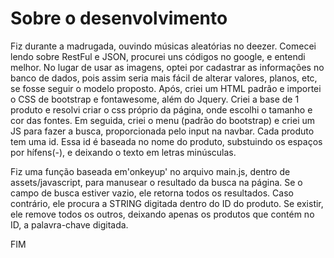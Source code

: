 # Sobre o desenvolvimento

Fiz durante a madrugada, ouvindo músicas aleatórias no deezer.
Comecei lendo sobre RestFul e JSON, procurei uns códigos no google, e entendi melhor.
No lugar de usar as imagens, optei por cadastrar as informações no banco de dados, pois assim seria mais fácil de alterar valores, planos, etc, se fosse seguir o modelo proposto.
Após, criei um HTML padrão e importei o CSS de bootstrap e fontawesome, além do Jquery.
Criei a base de 1 produto e resolvi criar o css próprio da página, onde escolhi o tamanho e cor das fontes.
Em seguida, criei o menu (padrão do bootstrap) e criei um JS para fazer a busca, proporcionada pelo input na navbar.
Cada produto tem uma id. Essa id é baseada no nome do produto, substuindo os espaços por hífens(-), e deixando o texto em letras minúsculas.

Fiz uma função baseada em'onkeyup' no arquivo main.js, dentro de assets/javascript, para manusear o resultado da busca na página.
Se o campo de busca estiver vazio, ele retorna todos os resultados. Caso contrário, ele procura a STRING digitada dentro do ID do produto. Se existir, ele remove todos os outros, deixando apenas os produtos que contém no ID, a palavra-chave digitada.

FIM
